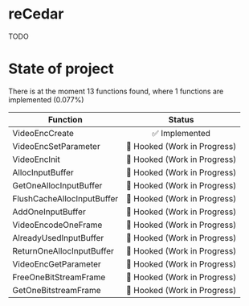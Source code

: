 # reCedar

TODO

# State of project

<!-- BEGIN STATE AREA -->
There is at the moment 13 functions found, where 1 functions are implemented (0.077%)

| Function | Status |
|----------|:-----:|
| VideoEncCreate | ✅ Implemented |
| VideoEncSetParameter | 🔀 Hooked (Work in Progress) |
| VideoEncInit | 🔀 Hooked (Work in Progress) |
| AllocInputBuffer | 🔀 Hooked (Work in Progress) |
| GetOneAllocInputBuffer | 🔀 Hooked (Work in Progress) |
| FlushCacheAllocInputBuffer | 🔀 Hooked (Work in Progress) |
| AddOneInputBuffer | 🔀 Hooked (Work in Progress) |
| VideoEncodeOneFrame | 🔀 Hooked (Work in Progress) |
| AlreadyUsedInputBuffer | 🔀 Hooked (Work in Progress) |
| ReturnOneAllocInputBuffer | 🔀 Hooked (Work in Progress) |
| VideoEncGetParameter | 🔀 Hooked (Work in Progress) |
| FreeOneBitStreamFrame | 🔀 Hooked (Work in Progress) |
| GetOneBitstreamFrame | 🔀 Hooked (Work in Progress) |
<!-- END STATE AREA -->
